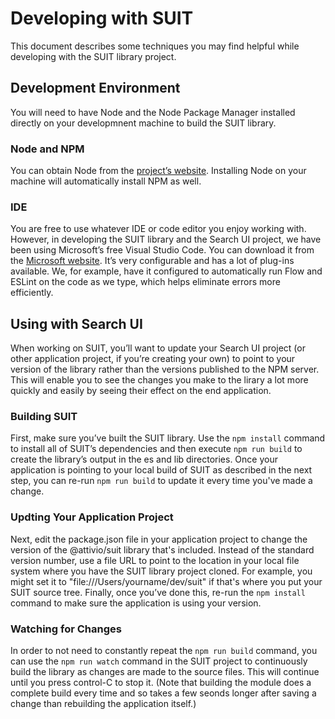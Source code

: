 # Developing with SUIT

This document describes some techniques you may find helpful while developing with the SUIT library project.

## Development Environment

You will need to have Node and the Node Package Manager installed directly on your developmnent machine to build the SUIT library.

### Node and NPM

You can obtain Node from the [project’s website](nodejs.org). Installing Node on your machine will automatically install NPM as well.

### IDE

You are free to use whatever IDE or code editor you enjoy working with. However, in developing the SUIT library and the Search UI project, we have been using Microsoft’s free Visual Studio Code. You can download it from the [Microsoft website](code.visualstudio.com). It’s very configurable and has a lot of plug-ins available. We, for example, have it configured to automatically run Flow and ESLint on the code as we type, which helps eliminate errors more efficiently.

## Using with Search UI

When working on SUIT, you’ll want to update your Search UI project (or other application project, if you’re creating your own) to point to your version of the library rather than the versions published to the NPM server. This will enable you to see the changes you make to the lirary a lot more quickly and easily by seeing their effect on the end application.

### Building SUIT

First, make sure you’ve built the SUIT library. Use the `npm install` command to install all of SUIT’s dependencies and then execute `npm run build` to create the library’s output in the es and lib directories. Once your application is pointing to your local build of SUIT as described in the next step, you can re-run `npm run build` to update it every time you've made a change.

### Updting Your Application Project

Next, edit the package.json file in your application project to change the version of the @attivio/suit library that's included. Instead of the standard version number, use a file URL to point to the location in your local file system where you have the SUIT library project cloned. For example, you might set it to "file:///Users/yourname/dev/suit" if that's where you put your SUIT source tree. Finally, once you’ve done this, re-run the `npm install` command to make sure the application is using your version.

### Watching for Changes

In order to not need to constantly repeat the `npm run build` command, you can use the `npm run watch` command in the SUIT project to continuously build the library as changes are made to the source files. This will continue until you press control-C to stop it. (Note that building the module does a complete build every time and so takes a few seonds longer after saving a change than rebuilding the application itself.)
